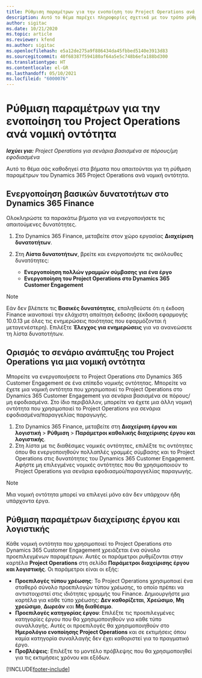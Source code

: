 ```yaml
---
title: Ρύθμιση παραμέτρων για την ενοποίηση του Project Operations ανά νομική οντότητα
description: Αυτό το θέμα παρέχει πληροφορίες σχετικά με τον τρόπο ρύθμισης της ενοποίησης ανά νομική οντότητα στο Project Operations.
author: sigitac
ms.date: 10/21/2020
ms.topic: article
ms.reviewer: kfend
ms.author: sigitac
ms.openlocfilehash: e5a12de275a9f886434da45fbbed5140e3913d83
ms.sourcegitcommit: 40f68387f594180af64a5e5c748b6efa188bd300
ms.translationtype: HT
ms.contentlocale: el-GR
ms.lasthandoff: 05/10/2021
ms.locfileid: "6000076"
---
```

# <a name="configure-project-operations-integration-per-legal-entity"></a>Ρύθμιση παραμέτρων για την ενοποίηση του Project Operations ανά νομική οντότητα 

_**Ισχύει για:** Project Operations για σενάρια βασισμένα σε πόρους/μη εφοδιασμένα_

Αυτό το θέμα σάς καθοδηγεί στα βήματα που απαιτούνται για τη ρύθμιση παραμέτρων του Dynamics 365 Project Operations ανά νομική οντότητα.

## <a name="enable-feature-keys-in-dynamics-365-finance"></a>Ενεργοποίηση βασικών δυνατοτήτων στο Dynamics 365 Finance

Ολοκληρώστε τα παρακάτω βήματα για να ενεργοποιήσετε τις απαιτούμενες δυνατότητες.

1. Στο Dynamics 365 Finance, μεταβείτε στον χώρο εργασίας **Διαχείριση δυνατοτήτων**.
2. Στη **Λίστα δυνατοτήτων**, βρείτε και ενεργοποιήστε τις ακόλουθες δυνατότητες:
  
    - **Ενεργοποίηση πολλών γραμμών σύμβασης για ένα έργο**
    - **Ενεργοποίηση του Project Operations στο Dynamics 365 Customer Engagement**

> [!NOTE]
> Εάν δεν βλέπετε τις **Βασικές δυνατότητες**, επαληθεύστε ότι η έκδοση Finance ικανοποιεί την ελάχιστη απαίτηση έκδοσης (έκδοση εφαρμογής 10.0.13 με όλες τις ενημερώσεις ποιότητας που εφαρμόζονται ή μεταγενέστερη). Επιλέξτε **Έλεγχος για ενημερώσεις** για να ανανεώσετε τη λίστα δυνατοτήτων.

## <a name="define-the-project-operations-deployment-scenario-for-a-legal-entity"></a>Ορισμός το σενάριο ανάπτυξης του Project Operations για μια νομική οντότητα

Μπορείτε να ενεργοποιήσετε το Project Operations στο Dynamics 365 Customer Engagement σε ένα επίπεδο νομικής οντότητας. Μπορείτε να έχετε μια νομική οντότητα που χρησιμοποιεί το Project Operations στο Dynamics 365 Customer Engagement για σενάρια βασισμένα σε πόρους/μη εφοδιασμένα. Στο ίδιο περιβάλλον, μπορείτε να έχετε μια άλλη νομική οντότητα που χρησιμοποιεί το Project Operations για σενάρια εφοδιασμένα/παραγγελίας παραγωγής.

1. Στο Dynamics 365 Finance, μεταβείτε στη **Διαχείριση έργου και λογιστική** > **Ρύθμιση** > **Παράμετροι καθολικής διαχείρισης έργου και λογιστικής**.
2. Στη λίστα με τις διαθέσιμες νομικές οντότητες, επιλέξτε τις οντότητες όπου θα ενεργοποιηθούν πολλαπλές γραμμές σύμβασης και το Project Operations στις δυνατότητες του Dynamics 365 Customer Engagement. Αφήστε μη επιλεγμένες νομικές οντότητες που θα χρησιμοποιούν το Project Operations για σενάρια εφοδιασμού/παραγγελίας παραγωγής.

> [!NOTE]
> Μια νομική οντότητα μπορεί να επιλεγεί μόνο εάν δεν υπάρχουν ήδη υπάρχοντα έργα.

## <a name="configure-project-management-and-accounting-parameters"></a>Ρύθμιση παραμέτρων διαχείρισης έργου και λογιστικής

Κάθε νομική οντότητα που χρησιμοποιεί το Project Operations στο Dynamics 365 Customer Engagement χρειάζεται ένα σύνολο προεπιλεγμένων παραμέτρων. Αυτές οι παράμετροι ρυθμίζονται στην καρτέλα **Project Operations** στη σελίδα **Παράμετροι διαχείρισης έργου και λογιστικής**. Οι παράμετροι είναι οι εξής:

  - **Προεπιλογές τύπου χρέωσης**: Το Project Operations χρησιμοποιεί ένα σταθερό σύνολο προεπιλογών τύπου χρέωσης, το οποίο πρέπει να αντιστοιχιστεί στις ιδιότητες γραμμής του Finance. Δημιουργήστε μια καρτέλα για κάθε τύπο χρέωσης: **Δεν καθορίζεται**, **Χρεώσιμο**, **Μη χρεώσιμο**, **Δωρεάν** και **Μη διαθέσιμο**.
  - **Προεπιλογές κατηγορίας έργου**: Επιλέξτε τις προεπιλεγμένες κατηγορίες έργου που θα χρησιμοποιηθούν για κάθε τύπο συναλλαγής. Αυτές οι προεπιλογές θα χρησιμοποιηθούν στο **Ημερολόγιο ενοποίησης Project Operations** και σε εκτιμήσεις όπου καμία κατηγορία συναλλαγής δεν έχει καθοριστεί για το πραγματικό έργο.
  - **Προβλέψεις**: Επιλέξτε το μοντέλο πρόβλεψης που θα χρησιμοποιηθεί για τις εκτιμήσεις χρόνου και εξόδων.


[!INCLUDE[footer-include](../includes/footer-banner.md)]